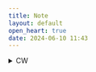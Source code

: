 ```yaml
---
title: Note
layout: default
open_heart: true
date: 2024-06-10 11:43
---
```


<details><summary>CW</summary>

TIL being attracted to men, who do not seem to have either the desire (more feminine) or the ability (physically weaker) to assault a woman sexually, is a thing.

</details>
